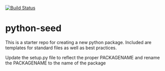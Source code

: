 [![Build Status](https://travis-ci.org/iiddoo/python-sample-package.svg?branch=master)](https://travis-ci.org/iiddoo/python-sample-package)

# python-seed

This is a starter repo for creating a new python package. Included are templates for standard files as well as best practices.

Update the setup.py file to reflect the proper PACKAGENAME and rename the PACKAGENAME to the name of the package
